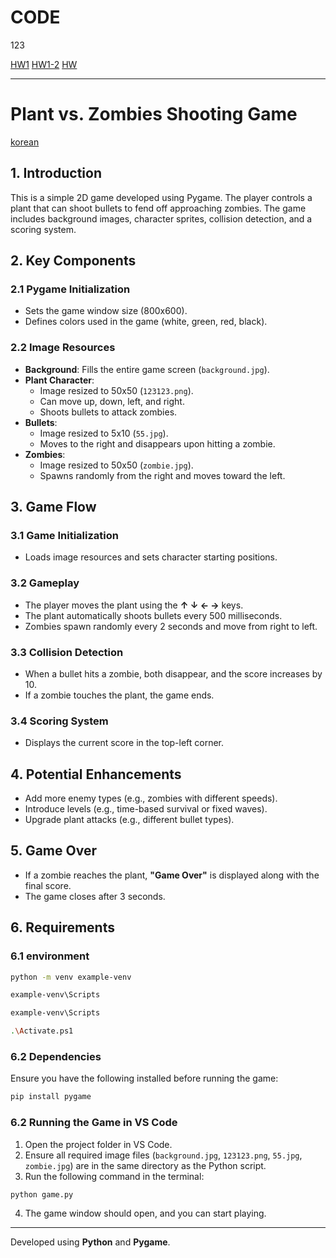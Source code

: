 # CODE
123

[HW1](https://github.com/pupupeter/CODE/blob/main/%E6%88%91%E6%98%AF12345%E5%B0%8F%E6%9C%8B%E5%8F%8B.ipynb)
[HW1-2](https://github.com/pupupeter/CODE/blob/main/week3practice.ipynb)
[HW](https://github.com/pupupeter/CODE/blob/main/little_pca%20(1).ipynb)





---------------------------------------------
# Plant vs. Zombies Shooting Game


[korean](https://github.com/pupupeter/CODE/blob/main/readme(korea%3F).md)


## 1. Introduction
This is a simple 2D game developed using Pygame. The player controls a plant that can shoot bullets to fend off approaching zombies. The game includes background images, character sprites, collision detection, and a scoring system.

## 2. Key Components
### 2.1 Pygame Initialization
- Sets the game window size (800x600).
- Defines colors used in the game (white, green, red, black).

### 2.2 Image Resources
- **Background**: Fills the entire game screen (`background.jpg`).
- **Plant Character**:
  - Image resized to 50x50 (`123123.png`).
  - Can move up, down, left, and right.
  - Shoots bullets to attack zombies.
- **Bullets**:
  - Image resized to 5x10 (`55.jpg`).
  - Moves to the right and disappears upon hitting a zombie.
- **Zombies**:
  - Image resized to 50x50 (`zombie.jpg`).
  - Spawns randomly from the right and moves toward the left.

## 3. Game Flow
### 3.1 Game Initialization
- Loads image resources and sets character starting positions.

### 3.2 Gameplay
- The player moves the plant using the **↑ ↓ ← →** keys.
- The plant automatically shoots bullets every 500 milliseconds.
- Zombies spawn randomly every 2 seconds and move from right to left.

### 3.3 Collision Detection
- When a bullet hits a zombie, both disappear, and the score increases by 10.
- If a zombie touches the plant, the game ends.

### 3.4 Scoring System
- Displays the current score in the top-left corner.

## 4. Potential Enhancements
- Add more enemy types (e.g., zombies with different speeds).
- Introduce levels (e.g., time-based survival or fixed waves).
- Upgrade plant attacks (e.g., different bullet types).

## 5. Game Over
- If a zombie reaches the plant, **"Game Over"** is displayed along with the final score.
- The game closes after 3 seconds.

## 6. Requirements
### 6.1 environment
```bash
python -m venv example-venv 
```

```bash
example-venv\Scripts
```

```bash
example-venv\Scripts
```


```bash
.\Activate.ps1
```





### 6.2 Dependencies
Ensure you have the following installed before running the game:
```bash
pip install pygame
```

### 6.2 Running the Game in VS Code
1. Open the project folder in VS Code.
2. Ensure all required image files (`background.jpg`, `123123.png`, `55.jpg`, `zombie.jpg`) are in the same directory as the Python script.
3. Run the following command in the terminal:
```bash
python game.py
```
4. The game window should open, and you can start playing.

---
Developed using **Python** and **Pygame**.

